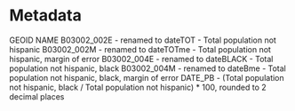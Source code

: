 # Metadata

GEOID
NAME
B03002_002E	- renamed to dateTOT - Total population not hispanic
B03002_002M	- renamed to dateTOTme - Total population not hispanic, margin of error
B03002_004E	- renamed to dateBLACK - Total population not hispanic, black
B03002_004M - renamed to dateBme - Total population not hispanic, black, margin of error
DATE_PB - (Total population not hispanic, black / Total population not hispanic) * 100, rounded to 2 decimal places 
